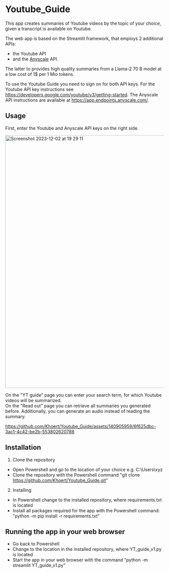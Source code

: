 # Youtube_Guide
This app creates summaries of Youtube videos by the topic of your choice, given a transcript is available on Youtube. 

The web app is based on the Streamlit framework, that employs 2 additional APIs: 
- the Youtube API
- and the [Anyscale](https://www.anyscale.com/) API. 

The latter to provides high quality summaries from a Llama-2 70 B model at a low cost of 1$ per 1 Mio tokens.  

To use the Youtube Guide you need to sign on for both API keys. 
For the Youtube API key instructions see https://developers.google.com/youtube/v3/getting-started. 
The Anyscale API instructions are available at https://app.endpoints.anyscale.com/. 

## Usage

First, enter the Youtube and Anyscale API keys on the right side. 

<img width="800" alt="Screenshot 2023-12-02 at 19 29 11" src="https://github.com/Khoert/Youtube_Guide/assets/140905959/555cbb2f-17b8-40bc-b8fb-dccd05246bde">


On the "YT guide" page you can enter your search term, for which Youtube videos will be summarized.  
On the "Read out" page you can retrieve all summaries you generated before. Additionally, you can generate an audio instead of reading the summary. 


https://github.com/Khoert/Youtube_Guide/assets/140905959/6f625dbc-3ac1-4c42-be2b-553802620788


## Installation
1. Clone the repository   

+ Open Powershell and go to the location of your choice e.g. C:\Users\xyz
+ Clone the repository with the Powershell command "git clone https://github.com/Khoert/Youtube_Guide.git"

2. Installing   
+ In Powershell change to the installed repository, where requirements.txt is located
+ Install all packages required for the app with the Powershell command: "python -m pip install -r requirements.txt"

## Running the app in your web browser 
+ Go back to Powershell
+ Change to the location in the installed repository, where YT_guide_v1.py is located
+ Start the app in your web browser with the command "python -m streamlit YT_guide_v1.py"
